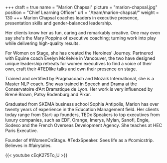+++
draft		= true
name		= "Marion Chapsal"
picture		= "marion-chapsal.jpg"
position 	= "Chief Learning Officer"
url			= "/team/marion-chapsal/"
weight		= 130
+++
Marion Chapsal coaches leaders in executive presence, presentation skills and gender-balanced leadership. 

Her clients know her as fun, caring and remarkably creative. One may even say she's the Mary Poppins of executive coaching; turning work into play while delivering high-quality results.

For Women on Stage, she has created the Heroines’ Journey.  Partnered with Equine coach Evelyn McKelvie in Vancouver, the two have designed unique leadership retreats for women executives to find a voice of their own, craft their #TEDlike talks and own their presence on stage.

Trained and certified by Pragmacoach and Mozaik International, she is a Master NLP coach. She was trained in Speech and Drama at the Conservatoire d’Art Dramatique de Lyon. Her work is very influenced by Brené Brown, Patsy Rodenburg and Pixar.

Graduated from SKEMA business school Sophia Antipolis, Marion has over twenty years of experience in the Education Management field. Her clients today range from Start-up founders, TEDx Speakers to top executives from luxury companies, such as EDF, Orange, Imerys, Mylan, Sanofi, Engie, Sodexo and the French Overseas Development Agency. She teaches at HEC Paris Executive.

Founder of #WomenOnStage. #TedxSpeaker. Sees life as a #comicstrip. Believes in #fairytales.

{{< youtube cEqK275To_U >}}
